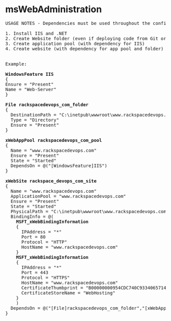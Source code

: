 msWebAdministration
===================
<pre>
USAGE NOTES - Dependencies must be used throughout the config to prevent failure. Your config should run in the following order.

1. Install IIS and .NET
2. Create Website folder (even if deploying code from Git or TeamCity)
3. Create application pool (with dependency for IIS)
4. Create website (with dependency for app pool and folder)


Example:

<b>WindowsFeature IIS</b>
{
Ensure = "Present"
Name = "Web-Server"
}

<b>File rackspacedevops_com_folder</b>
{
  DestinationPath = "C:\inetpub\wwwroot\www.rackspacedevops.com"
  Type = "Directory"
  Ensure = "Present"
}

<b>xWebAppPool rackspacedevops_com_pool</b>
{
  Name = "www.rackspacedevops.com"
  Ensure = "Present"
  State = "Started"
  DependsOn = @("[WindowsFeature]IIS")
}

<b>xWebSite rackspace_devops_com_site</b>
{
  Name = "www.rackspacedevops.com"
  ApplicationPool = "www.rackspacedevops.com"
  Ensure = "Present"
  State = "Started"
  PhysicalPath = "C:\inetpub\wwwroot\www.rackspacedevops.com"
  BindingInfo = @(
    <b>MSFT_xWebBindingInformation</b>
    {
      IPAddress = "*"
      Port = 80
      Protocol = "HTTP"
      HostName = "www.rackspacedevops.com"
    }
    <b>MSFT_xWebBindingInformation</b>
    {
      IPAddress = "*"
      Port = 443
      Protocol = "HTTPS"
      HostName = "www.rackspacedevops.com"
      CertificateThumbprint = "B00000000954CDC740C933406571469EEE53C71"
      CertificateStoreName = "WebHosting"
    }
    )
  DependsOn = @("[File]rackspacedevops_com_folder","[xWebAppPool]rackspacedevops_com_pool")
}
</pre>
